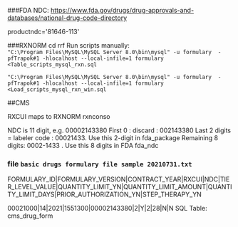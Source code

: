 ###FDA NDC:
https://www.fda.gov/drugs/drug-approvals-and-databases/national-drug-code-directory


productndc='81646-113'

###RXNORM
cd rrf
Run scripts manually:  
```"C:\Program Files\MySQL\MySQL Server 8.0\bin\mysql" -u formulary  -pfTrapok#1 -hlocalhost --local-infile=1 formulary  <Table_scripts_mysql_rxn.sql  ```
   
```"C:\Program Files\MySQL\MySQL Server 8.0\bin\mysql" -u formulary  -pfTrapok#1 -hlocalhost --local-infile=1 formulary  <Load_scripts_mysql_rxn_win.sql ```

##CMS 



RXCUI maps to RXNORM rxnconso

NDC is 11 digit, e.g. 00002143380
First 0 : discard : 002143380
Last 2 digits = labeler code : 00021433. Use this 2-digit in fda_package 
Remaining 8 digits: 0002-1433 . Use this 8 digits in FDA fda_ndc

### file `basic drugs formulary file sample 20210731.txt`
FORMULARY_ID|FORMULARY_VERSION|CONTRACT_YEAR|RXCUI|NDC|TIER_LEVEL_VALUE|QUANTITY_LIMIT_YN|QUANTITY_LIMIT_AMOUNT|QUANTITY_LIMIT_DAYS|PRIOR_AUTHORIZATION_YN|STEP_THERAPY_YN

00021000|14|2021|1551300|00002143380|2|Y|2|28|N|N
SQL Table: cms_drug_form
